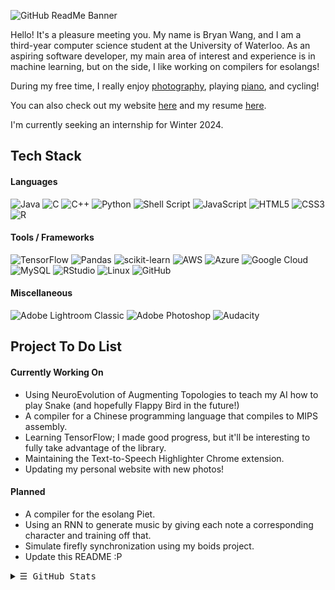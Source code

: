 ![GitHub ReadMe Banner](https://github.com/CanadianCrafter/CanadianCrafter/assets/62266519/bb3d37b7-9b95-4e68-8cfa-abc45702df12)

Hello! It's a pleasure meeting you. My name is Bryan Wang, and I am a third-year computer science student at the University of Waterloo. As an aspiring software developer, my main area of interest and experience is in machine learning, but on the side, I like working on compilers for esolangs!

During my free time, I really enjoy [photography](https://canadiancrafter.github.io/photography.html), playing [piano](https://www.bilibili.com/video/BV1Et4y1M78s/?spm_id_from=333.999.0.0), and cycling!

You can also check out my website [here](https://canadiancrafter.github.io/) and my resume [here](https://canadiancrafter.github.io/Resumes/September%202023%20Resume%201.pdf).

I'm currently seeking an internship for Winter 2024.

## Tech Stack
#### Languages
![Java](https://img.shields.io/badge/java-%23ED8B00.svg?style=for-the-badge&logo=openjdk&logoColor=white)
![C](https://img.shields.io/badge/c-%2300599C.svg?style=for-the-badge&logo=c&logoColor=white)
![C++](https://img.shields.io/badge/c++-%2300599C.svg?style=for-the-badge&logo=c%2B%2B&logoColor=white)
![Python](https://img.shields.io/badge/python-3670A0?style=for-the-badge&logo=python&logoColor=ffdd54)
![Shell Script](https://img.shields.io/badge/shell_script-%23121011.svg?style=for-the-badge&logo=gnu-bash&logoColor=white)
![JavaScript](https://img.shields.io/badge/javascript-%23323330.svg?style=for-the-badge&logo=javascript&logoColor=%23F7DF1E)
![HTML5](https://img.shields.io/badge/html5-%23E34F26.svg?style=for-the-badge&logo=html5&logoColor=white)
![CSS3](https://img.shields.io/badge/css3-%231572B6.svg?style=for-the-badge&logo=css3&logoColor=white)
![R](https://img.shields.io/badge/r-%23276DC3.svg?style=for-the-badge&logo=r&logoColor=white)

#### Tools / Frameworks
![TensorFlow](https://img.shields.io/badge/TensorFlow-%23FF6F00.svg?style=for-the-badge&logo=TensorFlow&logoColor=white)
![Pandas](https://img.shields.io/badge/pandas-%23150458.svg?style=for-the-badge&logo=pandas&logoColor=white)
![scikit-learn](https://img.shields.io/badge/scikit--learn-%23F7931E.svg?style=for-the-badge&logo=scikit-learn&logoColor=white)
![AWS](https://img.shields.io/badge/AWS-%23FF9900.svg?style=for-the-badge&logo=amazon-aws&logoColor=white)
![Azure](https://img.shields.io/badge/azure-%230072C6.svg?style=for-the-badge&logo=microsoftazure&logoColor=white)
![Google Cloud](https://img.shields.io/badge/GoogleCloud-%234285F4.svg?style=for-the-badge&logo=google-cloud&logoColor=white)
![MySQL](https://img.shields.io/badge/mysql-%2300f.svg?style=for-the-badge&logo=mysql&logoColor=white)
![RStudio](https://img.shields.io/badge/RStudio-4285F4?style=for-the-badge&logo=rstudio&logoColor=white)
![Linux](https://img.shields.io/badge/Linux-FCC624?style=for-the-badge&logo=linux&logoColor=black)
![GitHub](https://img.shields.io/badge/github-%23121011.svg?style=for-the-badge&logo=github&logoColor=white)

#### Miscellaneous
![Adobe Lightroom Classic](https://img.shields.io/badge/Adobe%20Lightroom%20Classic-31A8FF.svg?style=for-the-badge&logo=Adobe%20Lightroom%20Classic&logoColor=white)
![Adobe Photoshop](https://img.shields.io/badge/adobe%20photoshop-%2331A8FF.svg?style=for-the-badge&logo=adobe%20photoshop&logoColor=white)
![Audacity](https://img.shields.io/badge/Audacity-0000CC?style=for-the-badge&logo=audacity&logoColor=white)

## Project To Do List
#### Currently Working On
* Using NeuroEvolution of Augmenting Topologies to teach my AI how to play Snake (and hopefully Flappy Bird in the future!)
* A compiler for a Chinese programming language that compiles to MIPS assembly.
* Learning TensorFlow; I made good progress, but it'll be interesting to fully take advantage of the library.
* Maintaining the Text-to-Speech Highlighter Chrome extension.
* Updating my personal website with new photos!

#### Planned
* A compiler for the esolang Piet.
* Using an RNN to generate music by giving each note a corresponding character and training off that.
* Simulate firefly synchronization using my boids project.
* Update this README :P

<details>
  <summary><samp>&#9776; GitHub Stats </samp></summary>
  <p align="center">
    <picture>
      <source 
        srcset="https://github-readme-stats.vercel.app/api?username=CanadianCrafter&show_icons=true&theme=dark"
        media="(prefers-color-scheme: dark)"
      />
      <source
        srcset="https://github-readme-stats.vercel.app/api?username=CanadianCrafter&show_icons=true"
        media="(prefers-color-scheme: light), (prefers-color-scheme: no-preference)"
      />
      <img src="https://github-readme-stats.vercel.app/api?username=anuraghazra&show_icons=true" />
    </picture>
    <br />
    <picture>
      <source 
        srcset="https://github-readme-streak-stats.herokuapp.com/?user=CanadianCrafter&theme=dark"
        media="(prefers-color-scheme: dark)"
      />
      <source
        srcset="https://github-readme-streak-stats.herokuapp.com/?user=CanadianCrafter&theme=light"
        media="(prefers-color-scheme: light), (prefers-color-scheme: no-preference)"
      />
      <img src="https://github-readme-stats.vercel.app/api?username=anuraghazra&show_icons=true" />
    </picture>
    <br />

      
  The pretty diagrams are courtesy of <a href="https://github.com/anuraghazra/github-readme-stats">github-readme-stats</a>
  The pretty badges are courtesy of <a href="https://github.com/Ileriayo/markdown-badges">markdown-badges</a>
  </p>
</details>

